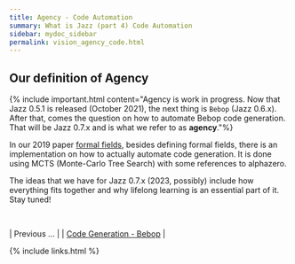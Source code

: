 ```yaml
---
title: Agency - Code Automation
summary: What is Jazz (part 4) Code Automation
sidebar: mydoc_sidebar
permalink: vision_agency_code.html
---
```


## Our definition of Agency

{% include important.html content="Agency is work in progress. Now that Jazz 0.5.1 is released (October 2021), the next thing is `Bebop`
(Jazz 0.6.x). After that, comes the question on how to automate Bebop code generation. That will be Jazz 0.7.x and is what we refer to as
**agency**."%}

In our 2019 paper [formal fields](https://arxiv.org/abs/2007.14075), besides defining formal fields, there is an implementation on how to
actually automate code generation. It is done using MCTS (Monte-Carlo Tree Search) with some references to alphazero.

The ideas that we have for Jazz 0.7.x (2023, possibly) include how everything fits together and why lifelong learning is an essential part
of it. Stay tuned!

<br/>

| <span class="label label-default">Previous ...</span> |
| [Code Generation - Bebop](vision_code_bebop.html) |

{% include links.html %}
